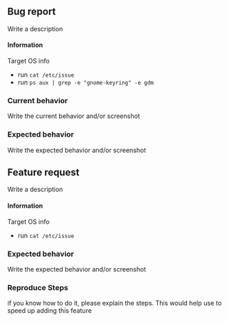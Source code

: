## Bug report

Write a description 

#### Information
Target OS info
- run `cat /etc/issue`
- run `ps aux | grep -e "gnome-keyring" -e gdm`

### Current behavior 
Write the current behavior and/or screenshot

### Expected behavior 
Write the expected behavior and/or screenshot

## Feature request
Write a description 
#### Information
Target OS info
- run `cat /etc/issue`

### Expected behavior 
Write the expected behavior and/or screenshot

### Reproduce Steps
if you know how to do it, please explain the steps. This would help use to speed up adding this feature 
